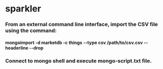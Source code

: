 # sparkler
### From an external command line interface, import the CSV file using the command:
#### mongoimport -d marketdb -c things --type csv /path/to/csv.csv --headerline --drop
### Connect to mongo shell and execute mongo-script.txt file.

